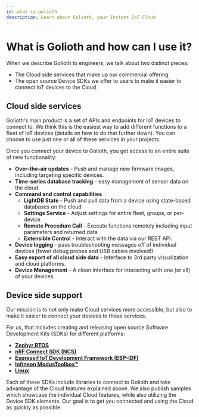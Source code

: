 ```yaml
---
id: what-is-golioth
description: Learn about Golioth, your Instant IoT Cloud
---
```


# What is Golioth and how can I use it?

When we describe Golioth to engineers, we talk about two distinct pieces:

* The Cloud side services that make up our commercial offering
* The open source Device SDKs we offer to users to make it easier to connect IoT
  devices to the Cloud.

## Cloud side services

Golioth's main product is a set of APIs and endpoints for IoT devices to
connect to. We think this is the easiest way to add different functions to a
fleet of IoT devices (details on how to do that further down). You can choose
to use just one or all of these services in your projects.

Once you connect your device to Golioth, you get access to an entire suite of
new functionality:

* **Over-the-air updates** - Push and manage new firmware images, including
  targeting specific devices.
* **Time-series database tracking** - easy management of sensor data on the
  cloud.
* **Command and control capabilities**
  * **LightDB State** - Push and pull data from a device using state-based
    databases on the cloud
  * **Settings Service** - Adjust settings for entire fleet, groups, or
    per-device
  * **Remote Procedure Call** - Execute functions remotely including input
    parameters and returned data
  * **Extensible Control** - Interact with the data via our REST API.
* **Device logging** - pass troubleshooting messages off of individual devices
  (fewer debug probes and USB cables involved!)
* **Easy export of all cloud side data** - Interface to 3rd party visualization
  and cloud platforms.
* **Device Management** - A clean interface for interacting with one (or all)
  of your devices.


## Device side support

Our mission is to not only make Cloud services more accessible, but also to
make it easier to connect your devices to those services.

For us, that includes creating and releasing open source Software Development
Kits (SDKs) for different platforms:

* [**Zephyr RTOS**](https://github.com/golioth/golioth-zephyr-sdk)
* [**nRF Connect SDK (NCS)**](https://github.com/golioth/golioth-zephyr-sdk)
* [**Espressif IoT Development Framework
  (ESP-IDF)**](https://github.com/golioth/golioth-firmware-sdk)
* [**Infineon ModusToolbox&trade;**](https://github.com/golioth/golioth-firmware-sdk)
* [**Linux**](https://github.com/golioth/golioth-firmware-sdk)

Each of these SDKs include libraries to connect to Golioth and take advantage
of the Cloud features explained above. We also publish samples which showcase
the individual Cloud features, while also utilizing the Device SDK elements.
Our goal is to get you connected and using the Cloud as quickly as possible.
